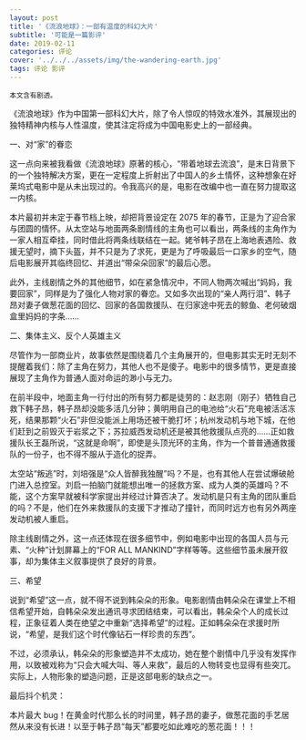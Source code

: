 ```yaml
---
layout: post
title: '《流浪地球》：一部有温度的科幻大片'
subtitle: '可能是一篇影评'
date: 2019-02-11
categories: 评论
cover: '../../../assets/img/the-wandering-earth.jpg'
tags: 评论 影评
---
```


```
本文含有剧透。
```

《流浪地球》作为中国第一部科幻大片，除了令人惊叹的特效水准外，其展现出的独特精神内核与人性温度，使其注定将成为中国电影史上的一部经典。

一、对“家”的眷恋

这一点向来被我看做《流浪地球》原著的核心，“带着地球去流浪”，是末日背景下的一个独特解决方案，更在一定程度上折射出了中国人的乡土情怀，这种想象在好莱坞式电影中是从未出现过的。令我高兴的是，电影在改编中也一直在努力提取这一内核。

本片最初并未定于春节档上映，却把背景设定在 2075 年的春节，正是为了迎合家与团圆的情怀。从太空站与地面两条剧情线的主角也可以看出，两条线的主角作为一家人相互牵挂，同时借此将两条线联结在一起。姥爷韩子昂在上海地表遇险、救援无望时，摘下头盔，并不只是为了求死，更是为了呼吸最后一口家乡的空气，随后电影展开其临终回忆、并道出“带朵朵回家”的最后心愿。

此外，主线剧情之外的其他细节，如在紧急情况中，不同人物两次喊出“妈妈，我要回家”，同样是为了强化人物对家的眷恋。又如多次出现的“亲人两行泪”、韩子昂对妻子做葱花面的回忆、回家的各国救援队、在归家途中死去的鲸鱼、老何破烟盒里妈妈的字条……

二、集体主义、反个人英雄主义

尽管作为一部商业片，故事依然是围绕着几个主角展开的，但电影其实无时无刻不提醒着我们：除了主角在努力，其他人也不是傻子。电影中的很多情节，更是直接展现了主角作为普通人面对命运的渺小与无力。

在前半段中，地面主角一行付出的所有努力都是徒劳的：赵志刚（刚子）牺牲自己救下韩子昂，韩子昂却没能多活几分钟；黄明用自己的电池给“火石”充电被活活冻死，结果那颗“火石”非但没能派上用场还被干脆打坏；杭州发动机与地下城，在他们赶到之前毁灭于岩浆之下；苏拉威西发动机还是被其他救援队点亮的……正如救援队长王磊所说，“这就是命啊”，即使是头顶光环的主角，作为一个普普通通救援队的一份子，也不得不服从于造化的捉弄。

太空站“叛逃”时，刘培强是“众人皆醉我独醒”吗？不是，也有其他人在尝试爆破舱门进入总控室。刘启一拍脑门就能想出唯一的拯救方案、成为人类的英雄吗？不能，这个方案早就被科学家提出并经过计算否决了。发动机是只有主角的团队重启的吗？不是，他们在外来救援队的支援下才推动了撞针，而同时远方也有另外两座发动机被人重启。

除主线剧情之外，这一点还体现在很多细节中，例如电影中出现的各国人员与元素、“火种”计划屏幕上的“FOR ALL MANKIND”字样等等。这些细节虽未展开叙事，却为集体主义叙事提供了良好的背景。

三、希望

说到“希望”这一点，就不得不说到韩朵朵的形象。电影剧情由韩朵朵在课堂上不相信希望开始，自韩朵朵发出通讯寻求团结结束，可以看出，韩朵朵个人的成长过程，正象征着人类在绝望之中重新“选择希望”的过程。正如韩朵朵在求援时所说，“希望，是我们这个时代像钻石一样珍贵的东西”。

不过，必须承认，韩朵朵的形象塑造并不太成功，她在整个剧情中几乎没有发挥作用，以致被戏称为“只会大喊大叫、等人来救”，最后的人物转变也显得有些突兀。实际上，人物形象的塑造问题，正是这部电影的缺点之一。

最后抖个机灵：

本片最大 bug！在黄金时代那么长的时间里，韩子昂的妻子，做葱花面的手艺居然从来没有长进！以至于韩子昂“每天”都要吃如此难吃的葱花面！！！
